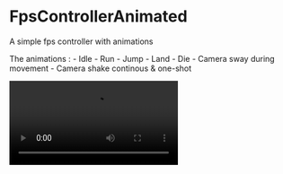 # FpsControllerAnimated
A simple fps controller with animations

The animations : 
	- Idle
	- Run
	- Jump
	- Land
	- Die
	- Camera sway during movement
	- Camera shake continous & one-shot

<video src="https://github.com/collmut/FpsControllerAnimated/blob/494b87013783d9831502cef5de76763ea9c17919/footage.mp4"></video>
